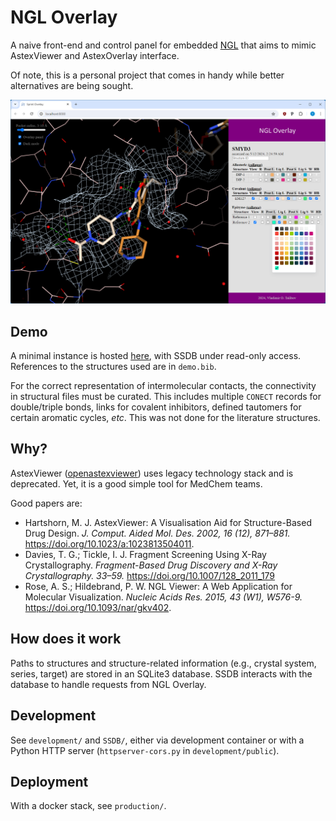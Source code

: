 # NGL Overlay

A naive front-end and control panel for embedded
[NGL](https://github.com/nglviewer/) that aims to mimic AstexViewer and
AstexOverlay interface.

Of note, this is a personal project that comes in handy while better
alternatives are being sought.

<img src="https://raw.githubusercontent.com/vtalibov/SprintOverlay/main/screenshot.png" width="600"/>

## Demo

A minimal instance is hosted [here](http://talibov.xyz:8080/), with SSDB under
read-only access. References to the structures used are in `demo.bib`.

For the correct representation of intermolecular contacts, the connectivity in
structural files must be curated. This includes multiple `CONECT` records for
double/triple bonds, links for covalent inhibitors, defined tautomers for
certain aromatic cycles, *etc*. This was not done for the literature structures.

## Why?

AstexViewer
([openastexviewer](https://github.com/openastexviewer/openastexviewer)) uses
legacy technology stack and is deprecated. Yet, it is a good simple tool for
MedChem teams.

Good papers are:

* Hartshorn, M. J. AstexViewer: A Visualisation Aid for Structure-Based Drug
  Design. *J. Comput. Aided Mol. Des. 2002, 16 (12), 871–881.*
  https://doi.org/10.1023/a:1023813504011.
* Davies, T. G.; Tickle, I. J. Fragment Screening Using X-Ray Crystallography.
  *Fragment-Based Drug Discovery and X-Ray Crystallography. 33–59.*
  https://doi.org/10.1007/128_2011_179
* Rose, A. S.; Hildebrand, P. W. NGL Viewer: A Web Application for Molecular
  Visualization. *Nucleic Acids Res. 2015, 43 (W1), W576-9.*
  https://doi.org/10.1093/nar/gkv402.

## How does it work

Paths to structures and structure-related information (e.g., crystal system,
series, target) are stored in an SQLite3 database. SSDB interacts
with the database to handle requests from NGL Overlay.

## Development

See `development/` and `SSDB/`, either via development container or with a
Python HTTP server (`httpserver-cors.py` in `development/public`).

## Deployment

With a docker stack, see `production/`.
